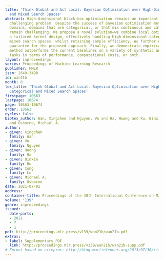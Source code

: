 ```yaml
---
title: 'Think Global and Act Local: Bayesian Optimisation over High-Dimensional Categorical
  and Mixed Search Spaces'
abstract: High-dimensional black-box optimisation remains an important yet notoriously
  challenging problem. Despite the success of Bayesian optimisation methods on continuous
  domains, domains that are categorical, or that mix continuous and categorical variables,
  remain challenging. We propose a novel solution—we combine local optimisation with
  a tailored kernel design, effectively handling high-dimensional categorical and
  mixed search spaces, whilst retaining sample efficiency. We further derive convergence
  guarantee for the proposed approach. Finally, we demonstrate empirically that our
  method outperforms the current baselines on a variety of synthetic and real-world
  tasks in terms of performance, computational costs, or both.
layout: inproceedings
series: Proceedings of Machine Learning Research
publisher: PMLR
issn: 2640-3498
id: wan21b
month: 0
tex_title: 'Think Global and Act Local: Bayesian Optimisation over High-Dimensional
  Categorical and Mixed Search Spaces'
firstpage: 10663
lastpage: 10674
page: 10663-10674
order: 10663
cycles: false
bibtex_author: Wan, Xingchen and Nguyen, Vu and Ha, Huong and Ru, Binxin and Lu, Cong
  and Osborne, Michael A.
author:
- given: Xingchen
  family: Wan
- given: Vu
  family: Nguyen
- given: Huong
  family: Ha
- given: Binxin
  family: Ru
- given: Cong
  family: Lu
- given: Michael A.
  family: Osborne
date: 2021-07-01
address:
container-title: Proceedings of the 38th International Conference on Machine Learning
volume: '139'
genre: inproceedings
issued:
  date-parts:
  - 2021
  - 7
  - 1
pdf: http://proceedings.mlr.press/v139/wan21b/wan21b.pdf
extras:
- label: Supplementary PDF
  link: http://proceedings.mlr.press/v139/wan21b/wan21b-supp.pdf
# Format based on citeproc: http://blog.martinfenner.org/2013/07/30/citeproc-yaml-for-bibliographies/
---
```


